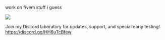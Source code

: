 work on fivem stuff i guess

![](https://komarev.com/ghpvc/?username=loljoshie&label=VIEWS)

Join my Discord laboratory for updates, support, and special early testing! https://discord.gg/HH6uTcBfew
